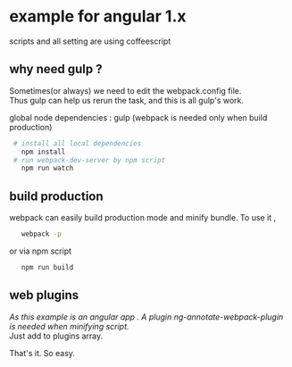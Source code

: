 # example for angular 1.x
scripts and all setting are using coffeescript    

## why need gulp ?    

Sometimes(or always) we need to edit the webpack.config file.    
Thus gulp can help us rerun the task, and this is all gulp's work.

global node dependencies : gulp (webpack is needed only when build production)  
```bash
 # install all local dependencies  
   npm install
 # run webpack-dev-server by npm script
   npm run watch
```   

## build production
webpack can easily build production mode and minify bundle. To use it ,
```bash
   webpack -p
```
or via npm script
```bash
   npm run build
```

## web plugins

*As this example is an angular app . A plugin ng-annotate-webpack-plugin is needed when minifying script.*  
Just add to plugins array.

That's it. So easy.
